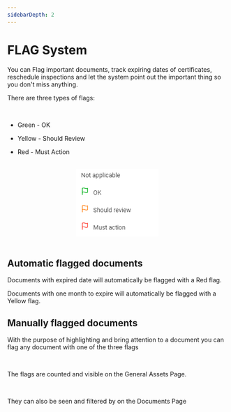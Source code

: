 ```yaml
---
sidebarDepth: 2
---
```


# FLAG System

You can Flag important documents, track expiring dates of certificates, reschedule inspections and let the system point out the important thing so you don't miss anything.

There are three types of flags:

<br>

* Green - OK

* Yellow - Should Review

* Red - Must Action

<br>
    <center>
    <img src="./Resources/Flag/Flags.png">
    </center>
<br>

## Automatic flagged documents

Documents with expired date will automatically be flagged with a Red flag.

Documents with one month to expire will automatically be flagged with a Yellow flag.

## Manually flagged documents

With the purpose of highlighting and bring attention to a document you can flag any document with one of the three flags 


<template>
    <br>
    <v-card>
        <br>
            <center>
            <img src="./Resources/Flag/FlagAsset.png">
            </center>
        <br>
    </v-card>
</template>

<br>

The flags are counted and visible on the General Assets Page.


<template>
    <br>
    <v-card>
        <br>
            <center>
            <img src="./Resources/Flag/FlagAssetsPage.png">
            </center>
        <br>
    </v-card>
</template>

<br>

They can also be seen and filtered by on the Documents Page

<template>
    <br>
    <v-card>
        <br>
            <center>
            <img src="./Resources/Documents/DocumentsPage.png">
            </center>
        <br>
    </v-card>
</template>